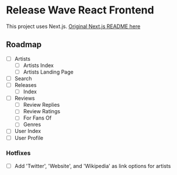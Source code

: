 # Release Wave React Frontend

This project uses Next.js. [Original Next.js README here](doc/NEXT.md)

## Roadmap

- [ ] Artists
  - [ ] Artists Index
  - [ ] Artists Landing Page
- [ ] Search
- [ ] Releases
  - [ ] Index
- [ ] Reviews
  - [ ] Review Replies
  - [ ] Review Ratings
  - [ ] For Fans Of
  - [ ] Genres
- [ ] User Index
- [ ] User Profile

### Hotfixes

- [ ] Add 'Twitter', 'Website', and 'Wikipedia' as link options for artists

